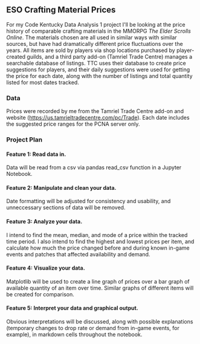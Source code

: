 ## __ESO Crafting Material Prices__

For my Code Kentucky Data Analysis 1 project I'll be looking at the price history of comparable crafting materials in the MMORPG *The Elder Scrolls Online*. The materials chosen are all used in similar ways with similar sources, but have had dramatically different price fluctuations over the years. All items are sold by players via shop locations purchased by player-created guilds, and a third party add-on (Tamriel Trade Centre) manages a searchable database of listings. TTC uses their database to create price suggestions for players, and their daily suggestions were used for getting the price for each date, along with the number of listings and total quantity listed for most dates tracked.

### __Data__

Prices were recorded by me from the Tamriel Trade Centre add-on and website (https://us.tamrieltradecentre.com/pc/Trade). Each date includes the suggested price ranges for the PCNA server only. 

### __Project Plan__

#### Feature 1: Read data in.

Data will be read from a csv via pandas read_csv function in a Jupyter Notebook.

#### Feature 2: Manipulate and clean your data.

Date formatting will be adjusted for consistency and usability, and unneccessary sections of data will be removed.

#### Feature 3: Analyze your data.

I intend to find the mean, median, and mode of a price within the tracked time period. I also intend to find the highest and lowest prices per item, and calculate how much the price changed before and during known in-game events and patches that affected availability and demand.

#### Feature 4: Visualize your data.

Matplotlib will be used to create a line graph of prices over a bar graph of available quantity of an item over time. Similar graphs of different items will be created for comparison.

#### Feature 5: Interpret your data and graphical output.

Obvious interpretations will be discussed, along with possible explanations (temporary changes to drop rate or demand from in-game events, for example), in markdown cells throughout the notebook.